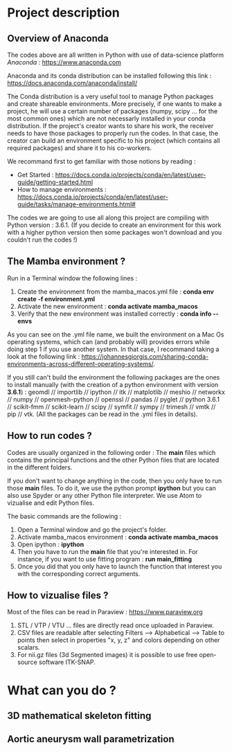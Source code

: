 # Project description

## Overview of Anaconda

The codes above are all written in Python with use of data-science platform _Anaconda_ : https://www.anaconda.com

Anaconda and its conda distribution can be installed following this link : https://docs.anaconda.com/anaconda/install/

The Conda distribution is a very useful tool to manage Python packages and create shareable environments. More precisely, if one wants to make a project, he will use a certain number of packages (numpy, scipy ... for the most common ones) which are not necessarly installed in your conda distribution. If the project's creator wants to share his work, the receiver needs to have those packages to properly run the codes. In that case, the creator can build an environment specific to his project (which contains all required packages) and share it to his co-workers. 

We recommand first to get familiar with those notions by reading : 
- Get Started : https://docs.conda.io/projects/conda/en/latest/user-guide/getting-started.html
- How to manage environments : https://docs.conda.io/projects/conda/en/latest/user-guide/tasks/manage-environments.html#

The codes we are going to use all along this project are compiling with Python version : 3.6.1. (If you decide to create an environment for this work with a higher python version then some packages won't download and you couldn't run the codes !)

## The Mamba environment ? 

Run in a Terminal window the following lines : 

1. Create the environment from the mamba_macos.yml file : **conda env create -f environment.yml**
2. Activate the new environment : **conda activate mamba_macos**
3. Verify that the new environment was installed correctly : **conda info --envs**

As you can see on the .yml file name, we built the environment on a Mac Os operating systems, which can (and probably will) provides errors while doing step 1 if you use another system. In that case, I recommand taking a look at the following link : https://johannesgiorgis.com/sharing-conda-environments-across-different-operating-systems/.

If you still can't build the environment the following packages are the ones to install manually (with the creation of a python environment with version **3.6.1**) : geomdl // importlib // ipython // itk // matplotlib // meshio // networkx // numpy // openmesh-python // openssl // pandas // pyglet // python 3.6.1 // scikit-fmm // scikit-learn // scipy // symfit // sympy // trimesh // vmtk // pip // vtk. (All the packages can be read in the .yml files in details).

## How to run codes ? 

Codes are usually organized in the following order : The __main__ files which contains the principal functions and the other Python files that are located in the different folders. 

If you don't want to change anything in the code, then you only have to run those __main__ files. To do it, we use the python prompt **ipython** but you can also use Spyder or any other Python file interpreter. We use Atom to vizualise and edit Python files. 

The basic commands are the following : 

1. Open a Terminal window and go the project's folder.
2. Activate mamba_macos environment : **conda activate mamba_macos**
3. Open ipython : **ipython**
4. Then you have to run the __main__ file that you're interested in. For instance, if you want to use fitting program : **run main_fitting**
5. Once you did that you only have to launch the function that interest you with the corresponding correct arguments.

## How to vizualise files ?

Most of the files can be read in Paraview : https://www.paraview.org 

1. STL / VTP / VTU ... files are directly read once uploaded in Paraview.
2. CSV files are readable after selecting Filters --> Alphabetical --> Table to points then select in properties "x, y, z" and colors depending on other scalars.
3. For nii.gz files (3d Segmented images) it is possible to use free open-source software ITK-SNAP.

# What can you do ? 

## 3D mathematical skeleton fitting

## Aortic aneurysm wall parametrization

## 


